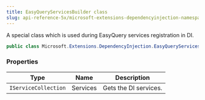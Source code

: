 ```yaml
---
title: EasyQueryServicesBuilder class
slug: api-reference-5x/microsoft-extensions-dependencyinjection-namespace/easyqueryservicesbuilder-class
---
```



A special class which is used during EasyQuery services registration in DI.
```csharp
public class Microsoft.Extensions.DependencyInjection.EasyQueryServicesBuilder

```

### Properties

| Type | Name | Description | 
| --- | --- | --- | 
| `IServiceCollection` | Services | Gets the DI services. |